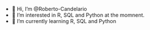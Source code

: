 - 👋 Hi, I’m @Roberto-Candelario
- 👀 I’m interested in R, SQL and Python at the momnent.
- 🌱 I’m currently learning R, SQL and Python


<!---
Roberto-Candelario/Roberto-Candelario is a ✨ special ✨ repository because its `README.md` (this file) appears on your GitHub profile.
You can click the Preview link to take a look at your changes.
--->
